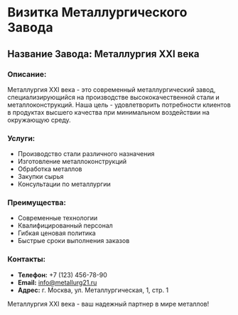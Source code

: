 # Визитка Металлургического Завода

## Название Завода: Металлургия XXI века

### Описание:
Металлургия XXI века - это современный металлургический завод, специализирующийся на производстве высококачественной стали и металлоконструкций. Наша цель - удовлетворить потребности клиентов в продуктах высшего качества при минимальном воздействии на окружающую среду.

### Услуги:
- Производство стали различного назначения
- Изготовление металлоконструкций
- Обработка металлов
- Закупки сырья
- Консультации по металлургии

### Преимущества:
- Современные технологии
- Квалифицированный персонал
- Гибкая ценовая политика
- Быстрые сроки выполнения заказов

### Контакты:
- **Телефон:** +7 (123) 456-78-90
- **Email:** info@metallurg21.ru
- **Адрес:** г. Москва, ул. Металлургическая, 1, стр. 1

Металлургия XXI века - ваш надежный партнер в мире металлов!